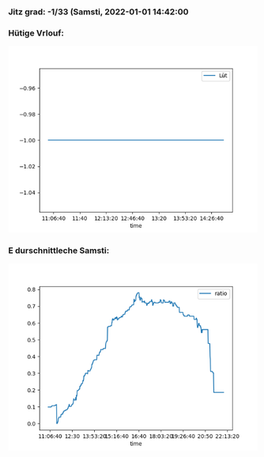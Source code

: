 ### Jitz grad: -1/33 (Samsti, 2022-01-01 14:42:00

### Hütige Vrlouf:
![Graph](Today.png)

### E durschnittleche Samsti:
![Graph](Samsti.png)